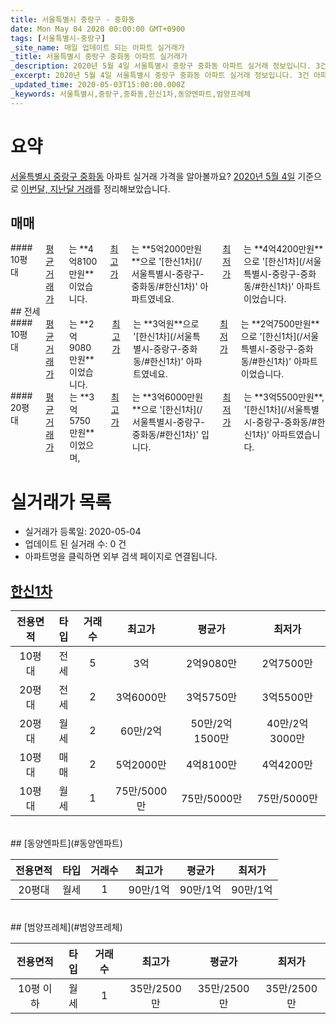 ```yaml
---
title: 서울특별시 중랑구 - 중화동
date: Mon May 04 2020 00:00:00 GMT+0900
tags: [서울특별시-중랑구]
_site_name: 매일 업데이트 되는 아파트 실거래가
_title: 서울특별시 중랑구 중화동 아파트 실거래가
_description: 2020년 5월 4일 서울특별시 중랑구 중화동 아파트 실거래 정보입니다. 3건 아파트 정보가 있습니다.
_excerpt: 2020년 5월 4일 서울특별시 중랑구 중화동 아파트 실거래 정보입니다. 3건 아파트 정보가 있습니다.
_updated_time: 2020-05-03T15:00:00.000Z
_keywords: 서울특별시,중랑구,중화동,한신1차,동양엔파트,범양프레체
---
```





# 요약
<ins>서울특별시 중랑구 중화동</ins> 아파트 실거래 가격을 알아볼까요? <ins>2020년 5월 4일</ins> 기준으로 <ins>이번달, 지난달 거래</ins>를 정리해보았습니다.

## 매매
<div class="container">
<div class="twelve columns" markdown="1">
#### 10평대
<ins>평균 거래가</ins>는 **4억8100만원**이었습니다. <ins>최고가</ins>는 **5억2000만원**으로 '[한신1차](/서울특별시-중랑구-중화동/#한신1차)' 아파트였네요. <ins>최저가</ins>는 **4억4200만원**으로 '[한신1차](/서울특별시-중랑구-중화동/#한신1차)' 아파트이었습니다.
</div>
</div>
## 전세
<div class="container">
<div class="six columns" markdown="1">
#### 10평대
<ins>평균 거래가</ins>는 **2억9080만원**이었습니다. <ins>최고가</ins>는 **3억원**으로 '[한신1차](/서울특별시-중랑구-중화동/#한신1차)' 아파트였네요. <ins>최저가</ins>는 **2억7500만원**으로 '[한신1차](/서울특별시-중랑구-중화동/#한신1차)' 아파트이었습니다.
</div>
<div class="six columns" markdown="1">
#### 20평대
<ins>평균 거래가</ins>는 **3억5750만원**이었으며, <ins>최고가</ins>는 **3억6000만원**으로 '[한신1차](/서울특별시-중랑구-중화동/#한신1차)' 입니다. <ins>최저가</ins>는 **3억5500만원**, '[한신1차](/서울특별시-중랑구-중화동/#한신1차)' 아파트였습니다.
</div>
</div>



# 실거래가 목록
- 실거래가 등록일: 2020-05-04
- 업데이트 된 실거래 수: 0 건
- 아파트명을 클릭하면 외부 검색 페이지로 연결됩니다.

## [한신1차](#한신1차)

|전용면적|타입|거래수|최고가|평균가|최저가|
|:---:|:---:|:---:|:---:|:---:|:---:|
|10평대|<span class="deal-type-2">전세</span>|5|3억|2억9080만|2억7500만|
|20평대|<span class="deal-type-2">전세</span>|2|3억6000만|3억5750만|3억5500만|
|20평대|<span class="deal-type-3">월세</span>|2|60만/2억|50만/2억1500만|40만/2억3000만|
|10평대|<span class="deal-type-1">매매</span>|2|5억2000만|4억8100만|4억4200만|
|10평대|<span class="deal-type-3">월세</span>|1|75만/5000만|75만/5000만|75만/5000만|

<br/>
## [동양엔파트](#동양엔파트)

|전용면적|타입|거래수|최고가|평균가|최저가|
|:---:|:---:|:---:|:---:|:---:|:---:|
|20평대|<span class="deal-type-3">월세</span>|1|90만/1억|90만/1억|90만/1억|

<br/>
## [범양프레체](#범양프레체)

|전용면적|타입|거래수|최고가|평균가|최저가|
|:---:|:---:|:---:|:---:|:---:|:---:|
|10평 이하|<span class="deal-type-3">월세</span>|1|35만/2500만|35만/2500만|35만/2500만|

<br/>




